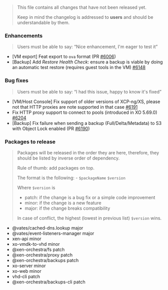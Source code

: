 > This file contains all changes that have not been released yet.
>
> Keep in mind the changelog is addressed to **users** and should be
> understandable by them.

### Enhancements

> Users must be able to say: “Nice enhancement, I'm eager to test it”

- [VM export] Feat export to `ova` format (PR [#6006](https://github.com/vatesfr/xen-orchestra/pull/6006))
- [Backup] Add *Restore Health Check*: ensure a backup is viable by doing an automatic test restore (requires guest tools in the VM) [#6148](https://github.com/vatesfr/xen-orchestra/pull/6148)

### Bug fixes

> Users must be able to say: “I had this issue, happy to know it's fixed”

- [VM/Host Console] Fix support of older versions of XCP-ng/XS, please not that HTTP proxies are note supported in that case [#6191](https://github.com/vatesfr/xen-orchestra/pull/6191)
- Fix HTTP proxy support to connect to pools (introduced in XO 5.69.0) [#6204](https://github.com/vatesfr/xen-orchestra/pull/6204)
- [Backup] Fix failure when sending a backup (Full/Delta/Metadata) to S3 with Object Lock enabled (PR [#6190](https://github.com/vatesfr/xen-orchestra/pull/6190))

### Packages to release

> Packages will be released in the order they are here, therefore, they should
> be listed by inverse order of dependency.
>
> Rule of thumb: add packages on top.
>
> The format is the following: - `$packageName` `$version`
>
> Where `$version` is
>
> - patch: if the change is a bug fix or a simple code improvement
> - minor: if the change is a new feature
> - major: if the change breaks compatibility
>
> In case of conflict, the highest (lowest in previous list) `$version` wins.

- @vates/cached-dns.lookup major
- @vates/event-listeners-manager major
- xen-api minor
- xo-vmdk-to-vhd minor
- @xen-orchestra/fs patch
- @xen-orchestra/proxy patch
- @xen-orchestra/backups patch
- xo-server minor
- xo-web minor
- vhd-cli patch
- @xen-orchestra/backups-cli patch
